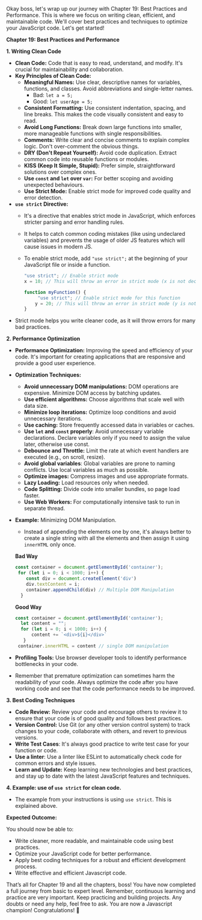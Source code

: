 Okay boss, let's wrap up our journey with Chapter 19: Best Practices and Performance. This is where we focus on writing clean, efficient, and maintainable code. We'll cover best practices and techniques to optimize your JavaScript code. Let's get started!

**Chapter 19: Best Practices and Performance**

**1. Writing Clean Code**

*   **Clean Code:** Code that is easy to read, understand, and modify. It's crucial for maintainability and collaboration.
*   **Key Principles of Clean Code:**
    *   **Meaningful Names:** Use clear, descriptive names for variables, functions, and classes. Avoid abbreviations and single-letter names.
        *   Bad: `let a = 5;`
        *   Good: `let userAge = 5;`
    *   **Consistent Formatting:** Use consistent indentation, spacing, and line breaks. This makes the code visually consistent and easy to read.
    *   **Avoid Long Functions:** Break down large functions into smaller, more manageable functions with single responsibilities.
    *   **Comments:** Write clear and concise comments to explain complex logic. Don't over-comment the obvious things.
    *   **DRY (Don't Repeat Yourself):** Avoid code duplication. Extract common code into reusable functions or modules.
    *   **KISS (Keep It Simple, Stupid):** Prefer simple, straightforward solutions over complex ones.
    *   **Use `const` and `let` over `var`:** For better scoping and avoiding unexpected behaviours.
    *   **Use Strict Mode:** Enable strict mode for improved code quality and error detection.
*   **`use strict` Directive:**
    *   It's a directive that enables strict mode in JavaScript, which enforces stricter parsing and error handling rules.
    *   It helps to catch common coding mistakes (like using undeclared variables) and prevents the usage of older JS features which will cause issues in modern JS.
    *   To enable strict mode, add `"use strict";` at the beginning of your JavaScript file or inside a function.

        ```javascript
        "use strict"; // Enable strict mode
        x = 10; // This will throw an error in strict mode (x is not declared)

        function myFunction() {
             "use strict"; // Enable strict mode for this function
            y = 20; // This will throw an error in strict mode (y is not declared)
        }
        ```
*   Strict mode helps you write cleaner code, as it will throw errors for many bad practices.

**2. Performance Optimization**

*   **Performance Optimization:** Improving the speed and efficiency of your code. It's important for creating applications that are responsive and provide a good user experience.
*   **Optimization Techniques:**
    *   **Avoid unnecessary DOM manipulations:** DOM operations are expensive. Minimize DOM access by batching updates.
    *   **Use efficient algorithms:** Choose algorithms that scale well with data size.
    *   **Minimize loop iterations:** Optimize loop conditions and avoid unnecessary iterations.
    *   **Use caching:** Store frequently accessed data in variables or caches.
    *  **Use `let` and `const` properly**: Avoid unnecessary variable declarations. Declare variables only if you need to assign the value later, otherwise use const.
    *   **Debounce and Throttle:** Limit the rate at which event handlers are executed (e.g., on scroll, resize).
    *   **Avoid global variables**: Global variables are prone to naming conflicts. Use local variables as much as possible.
    *   **Optimize images:** Compress images and use appropriate formats.
    *   **Lazy Loading:** Load resources only when needed.
    *   **Code Splitting:** Divide code into smaller bundles, so page load faster.
    *   **Use Web Workers:** For computationally intensive task to run in separate thread.
*   **Example:** Minimizing DOM Manipulation.
    *  Instead of appending the elements one by one, it's always better to create a single string with all the elements and then assign it using `innerHTML` only once.

     **Bad Way**
       ```javascript
       const container = document.getElementById('container');
        for (let i = 0; i < 1000; i++) {
           const div = document.createElement('div')
           div.textContent = i;
           container.appendChild(div) // Multiple DOM Manipulation
         }
       ```
    **Good Way**
      ```javascript
      const container = document.getElementById('container');
        let content = "";
        for (let i = 0; i < 1000; i++) {
            content += `<div>${i}</div>`
         }
       container.innerHTML = content // single DOM manipulation
      ```

*   **Profiling Tools:** Use browser developer tools to identify performance bottlenecks in your code.
*   Remember that premature optimization can sometimes harm the readability of your code. Always optimize the code after you have working code and see that the code performance needs to be improved.

**3. Best Coding Techniques**

*   **Code Review:** Review your code and encourage others to review it to ensure that your code is of good quality and follows best practices.
*   **Version Control:** Use Git (or any other version control system) to track changes to your code, collaborate with others, and revert to previous versions.
*  **Write Test Cases**: It's always good practice to write test case for your function or code.
*  **Use a linter**: Use a linter like ESLint to automatically check code for common errors and style issues.
*   **Learn and Update:** Keep learning new technologies and best practices, and stay up to date with the latest JavaScript features and techniques.

**4. Example: use of `use strict` for clean code.**

*   The example from your instructions is using `use strict`. This is explained above.

**Expected Outcome:**

You should now be able to:

*   Write cleaner, more readable, and maintainable code using best practices.
*   Optimize your JavaScript code for better performance.
*   Apply best coding techniques for a robust and efficient development process.
*  Write effective and efficient Javascript code.

That’s all for Chapter 19 and all the chapters, boss! You have now completed a full journey from basic to expert level. Remember, continuous learning and practice are very important. Keep practicing and building projects. Any doubts or need any help, feel free to ask. You are now a Javascript champion! Congratulations! 🚀
